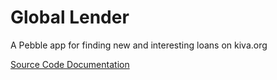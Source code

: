 # Global Lender
A Pebble app for finding new and interesting loans on kiva.org

[Source Code Documentation](http://jamesbernsen.github.io/global-lender)
